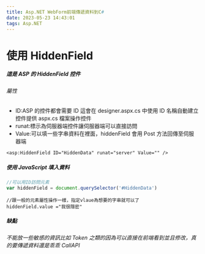 ```yaml
---
title: Asp.NET WebForm前端傳遞資料到C#
date: 2023-05-23 14:43:01 
tags: Asp.NET
---
```

# 使用 HiddenField

##### 這是 ASP 的 HiddenField 控件

###### 屬性

- ID:ASP 的控件都會需要 ID 這會在 designer.aspx.cs 中使用 ID 名稱自動建立控件提供 aspx.cs 檔案操作控件
- runat:標示為伺服器端控件讓伺服器端可以直接訪問
- Value:可以填一些字串資料在裡面，hiddenField 會用 Post 方法回傳至伺服器端

```echarts
<asp:HiddenField ID="HiddenData" runat="server" Value="" />
```

##### 使用 JavaScript 填入資料

```javascript
//可以用ID訪問元素
var hiddenField = document.querySelector('#HiddenData')
```

```###javascript
//跟一般的元素屬性操作一樣，指定vlaue為想要的字串就可以了
hiddenField.value ="我很隱密"
```

##### 缺點

###### 不能放一些敏感的資訊比如 Token 之類的因為可以直接在前端看到並且修改，真的要傳遞資料還是乖乖 CallAPI
